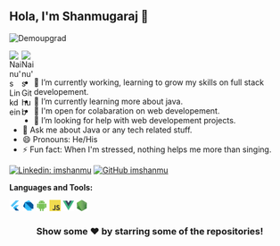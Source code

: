 
## Hola, I'm Shanmugaraj 👋

<p align="left"> <img src="https://komarev.com/ghpvc/?username=Demoupgrad&label=Views&color=blue&style=plastic" alt="Demoupgrad" /> </p>

</a>
<a href=" https://www.linkedin.com/in/shanmugaraj-d-16492b116/">
  <img align="left" alt="Nainu's Linkdein" width="22px" src="https://cdn.jsdelivr.net/npm/simple-icons@v3/icons/linkedin.svg" />
</a>
<a href="https://github.com/shanmugaraj1996">
  <img align="left" alt="Nainu's Github" width="22px" src="https://cdn.jsdelivr.net/npm/simple-icons@v3/icons/github.svg" />
</a>



<br/>
<br/>


- 🔭 I’m currently working, learning to grow my skills on full stack developement.
- 🌱 I’m currently learning more about java.
- 👯 I'm open for colabaration on web developement.
- 🤔 I’m looking for help with web developement projects.
- 💬 Ask me about Java or any tech related stuff.
- 😄 Pronouns: He/His
- ⚡ Fun fact: When I'm stressed, nothing helps me more than singing.

[![Linkedin: imshanmu](https://img.shields.io/badge/-shanmu-blue?style=flat-square&logo=Linkedin&logoColor=white&link=https://www.linkedin.com/in/shanmugaraj-d)](https://www.linkedin.com/in/shanmugaraj-d-16492b116//)
[![GitHub imshanmu](https://img.shields.io/github/followers/shanmu?label=follow&style=social)](https://github.com/shanmugaraj1996)


**Languages and Tools:**  

<code><img height="20" src="https://raw.githubusercontent.com/github/explore/80688e429a7d4ef2fca1e82350fe8e3517d3494d/topics/flutter/flutter.png"></code>
<code><img height="20" src="https://raw.githubusercontent.com/github/explore/80688e429a7d4ef2fca1e82350fe8e3517d3494d/topics/dart/dart.png"></code>
<code><img height="20" src="https://raw.githubusercontent.com/github/explore/80688e429a7d4ef2fca1e82350fe8e3517d3494d/topics/android/android.png"></code>
<code><img height="20" src="https://raw.githubusercontent.com/github/explore/80688e429a7d4ef2fca1e82350fe8e3517d3494d/topics/javascript/javascript.png"></code>
<code><img height="20" src="https://raw.githubusercontent.com/github/explore/80688e429a7d4ef2fca1e82350fe8e3517d3494d/topics/vue/vue.png"></code>
<code><img height="20" src="https://raw.githubusercontent.com/github/explore/80688e429a7d4ef2fca1e82350fe8e3517d3494d/topics/nodejs/nodejs.png"></code>    





<div align="center">

### Show some ❤️ by starring some of the repositories!

</div>


